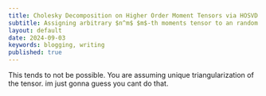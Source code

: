 ```yaml
---
title: Cholesky Decomposition on Higher Order Moment Tensors via HOSVD
subtitle: Assigning arbitrary $n^m$ $m$-th moments tensor to an random $n$-vector
layout: default
date: 2024-09-03
keywords: blogging, writing
published: true
---
```


This tends to not be possible. You are assuming unique triangularization of the tensor. im just gonna guess you  cant do that.